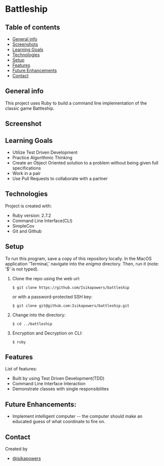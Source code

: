 # Battleship

## Table of contents
* [General info](#general-info)
* [Screenshots](#screenshots)
* [Learning Goals](#learning-goals)
* [Technologies](#technologies)
* [Setup](#setup)
* [Features](#features)
* [Future Enhancements](#future-enhancements)
* [Contact](#contact)

## General info
This project uses Ruby to build a command line implementation of the classic game Battleship. 

## Screenshot


## Learning Goals
* Utilize Test Driven Development
* Practice Algorithmic Thinking
* Create an Object Oriented solution to a problem without being given full specifications
* Work in a pair
* Use Pull Requests to collaborate with a partner

## Technologies
Project is created with:
* Ruby version: 2.7.2
* Command Line Interface(CLI)
* SimpleCov
* Git and Github

## Setup
To run this program, save a copy of this repository locally. In the MacOS
application 'Terminal,' navigate into the _enigma_ directory.
Then, run it (note: '$' is not typed).
1. Clone the repo using the web url:
   ```
   $ git clone https://github.com/Isikapowers/battleship
   ```
   or with a password-protected SSH key:
   ```
   $ git clone git@github.com:Isikapowers/battleship.git
   ```
2. Change into the directory:
   ```
   $ cd ../battleship
   ```
3. Encryption and Decryption on CLI:
   ```
   $ ruby 
   ```

## Features
List of features:
* Built by using Test Driven Development(TDD)
* Command Line Interface Interaction
* Demonstrate classes with single responsibilites

## Future Enhancements:
* Implement intelligent computer -- the computer should make an educated guess of what coordinate to fire on.

## Contact
Created by
* [@isikapowers](https://github.com/Isikapowers)
